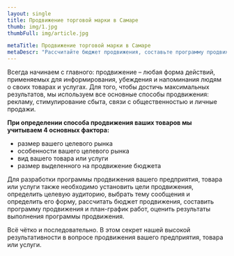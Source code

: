 ```yaml
---
layout: single
title: Продвижение торговой марки в Самаре
thumb: img/1.jpg
thumbFull: img/article.jpg

metaTitle: Продвижение торговой марки в Самаре
metaDescr: "Рассчитайте бюджет продвижения, составьте программу продвижения и план-график работ. Подбробнее по тел.: 8 (960) 821-02-05"
---
```


<p>Всегда начинаем с главного: продвижение – любая форма действий, применяемых для информирования, убеждения и напоминания людям о своих товарах и услугах. Для того, чтобы достичь максимальных результатов, мы используем все основные способы продвижения: рекламу, стимулирование сбыта, связи с общественностью и личные продажи.</p>
<p><b>При определении способа продвижения ваших товаров мы учитываем 4 основных фактора:</b></p>
<ul>
	<li>размер вашего целевого рынка</li>
	<li>особенности вашего целевого рынка</li>
	<li>вид вашего товара или услуги</li>
	<li>размер выделенного на продвижение бюджета </li>
</ul>
<p>Для разработки программы продвижения вашего предприятия, товара или услуги также необходимо установить цели продвижения, определить целевую аудиторию, выбрать тему сообщения и определить его форму, рассчитать бюджет продвижения, составить программу продвижения и план-график работ, оценить результаты выполнения программы продвижения.</p>
<p>Всё чётко и последовательно. В этом секрет нашей высокой результативности в вопросе продвижения вашего предприятия, товара или услуги.</p>
